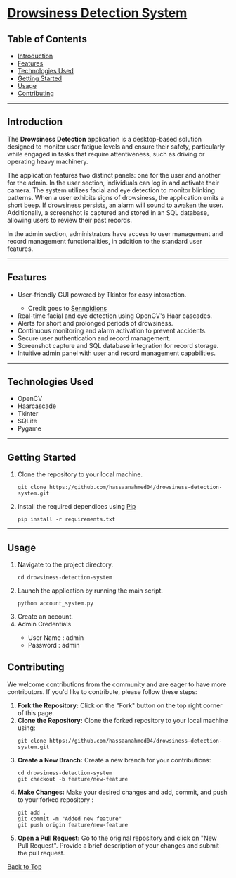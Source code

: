 <!DOCTYPE html>
<html>

<head>
</head>

<body>

<h1><a href="#top">Drowsiness Detection System</a></h1>

<h2>Table of Contents</h2>
<ul>
    <li><a href="#introduction">Introduction</a></li>
    <li><a href="#features">Features</a></li>
    <li><a href="#technologies-used">Technologies Used</a></li>
    <li><a href="#getting-started">Getting Started</a></li>
    <li><a href="#usage">Usage</a></li>
    <li><a href="#contributing">Contributing</a></li>
</ul>

<hr>

<h2 id="introduction">Introduction</h2>

<p>The <strong>Drowsiness Detection</strong> application is a desktop-based solution designed to monitor user
    fatigue levels and ensure their safety, particularly while engaged in tasks that require attentiveness, such as
    driving or operating heavy machinery.</p>

<p>The application features two distinct panels: one for the user and another for the admin. In the user section,
    individuals can log in and activate their camera. The system utilizes facial and eye detection to monitor blinking
    patterns. When a user exhibits signs of drowsiness, the application emits a short beep. If drowsiness persists, an
    alarm will sound to awaken the user. Additionally, a screenshot is captured and stored in an SQL database, allowing
    users to review their past records.</p>

<p>In the admin section, administrators have access to user management and record management functionalities, in
    addition to the standard user features.</p>

<hr>

<h2 id="features">Features</h2>

<ul>
    <li>User-friendly GUI powered by Tkinter for easy interaction.</li>
    <ul><li>Credit goes to <a href="https://senngideons.blogspot.com/2022/12/python-tkinter-modern-gui-login-and.html" target="_blank">Senngidions</a></li></ul>
    <li>Real-time facial and eye detection using OpenCV's Haar cascades.</li>
    <li>Alerts for short and prolonged periods of drowsiness.</li>
    <li>Continuous monitoring and alarm activation to prevent accidents.</li>
    <li>Secure user authentication and record management.</li>
    <li>Screenshot capture and SQL database integration for record storage.</li>
    <li>Intuitive admin panel with user and record management capabilities.</li>
</ul>

<hr>

<h2 id="technologies-used">Technologies Used</h2>

<ul>
    <li>OpenCV</li>
    <li>Haarcascade</li>
    <li>Tkinter</li>
    <li>SQLite</li>
    <li>Pygame</li>
 
</ul>

<hr>

<h2 id="getting-started">Getting Started</h2>

<ol>
    <li>Clone the repository to your local machine.</li>
    <pre><code>git clone https://github.com/hassaanahmed04/drowsiness-detection-system.git</code></pre>
<li>Install the required dependices using <a href="https://pip.pypa.io/en/stable/" target="_blank">Pip</a></li>
      <pre><code>pip install -r requirements.txt</code></pre>

</ol>

<hr>

<h2 id="usage">Usage</h2>

<ol>
    <li>Navigate to the project directory.</li>
    <pre><code>cd drowsiness-detection-system</code></pre>
  <li>Launch the application by running the main script.</li>
    <pre><code>python account_system.py</code></pre>
    <li>Create an account.</li>
    <li>Admin Credentials</li>
      <ul>   <li>User Name : admin</li>
      <li>Password : admin</li></ul>
 

    


</ol>

<h2 id="contributing">Contributing</h2>

<p>We welcome contributions from the community and are eager to have more contributors. If you'd like to contribute, please follow these steps:</p>

<ol>
    <li><strong>Fork the Repository:</strong> Click on the "Fork" button on the top right corner of this page.</li>
    <li><strong>Clone the Repository:</strong> Clone the forked repository to your local machine using:</li>
    <pre><code>git clone https://github.com/hassaanahmed04/drowsiness-detection-system.git</code></pre>
<li><strong>Create a New Branch:</strong> Create a new branch for your contributions:</li>
    <pre><code>cd drowsiness-detection-system
git checkout -b feature/new-feature</code></pre>
<li><strong>Make Changes:</strong> Make your desired changes and add, commit, and push to your forked repository :</li>
    
   <pre><code>git add .
git commit -m "Added new feature"
git push origin feature/new-feature</code></pre>
<li><strong>Open a Pull Request:</strong> Go to the original repository and click on "New Pull Request". Provide a brief description of your changes and submit the pull request.</li>
</ol>


<p><a href="#top">Back to Top</a></p>

</body>

</html>
